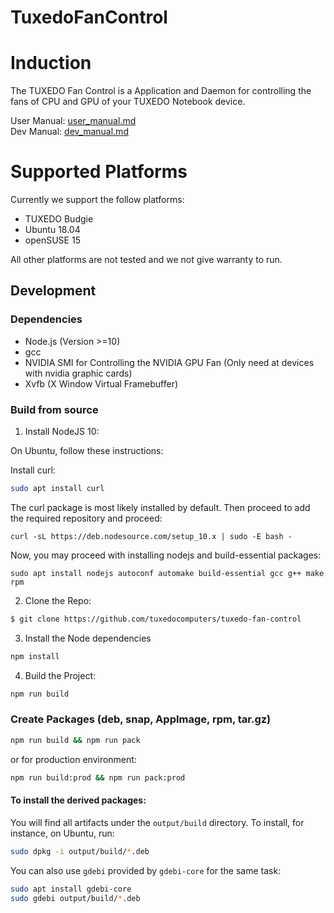 # TuxedoFanControl

# Induction
The TUXEDO Fan Control is a Application and Daemon for controlling the fans of CPU and GPU of your TUXEDO Notebook device.

User Manual: [user_manual.md](./docs/user/user_manual.md)   
Dev Manual: [dev_manual.md](./docs/dev/dev_manual.md)

# Supported Platforms
Currently we support the follow platforms:
- TUXEDO Budgie
- Ubuntu 18.04
- openSUSE 15

All other platforms are not tested and we not give warranty to run.

## Development

### Dependencies
- Node.js (Version >=10)
- gcc
- NVIDIA SMI for Controlling the NVIDIA GPU Fan (Only need at devices with nvidia graphic cards)
- Xvfb (X Window Virtual Framebuffer)

### Build from source

1. Install NodeJS 10:

On Ubuntu, follow these instructions:

Install curl:

```sh
sudo apt install curl
```

The curl package is most likely installed by default. Then proceed to add the required repository and proceed:

`curl -sL https://deb.nodesource.com/setup_10.x | sudo -E bash -`

Now, you may proceed with installing nodejs and build-essential packages:

`sudo apt install nodejs autoconf automake build-essential gcc g++ make rpm`


2. Clone the Repo:
```sh
$ git clone https://github.com/tuxedocomputers/tuxedo-fan-control
```

3. Install the Node dependencies
```sh
npm install
```

4. Build the Project:
```sh
npm run build
```

### Create Packages (deb, snap, AppImage, rpm, tar.gz)
```sh
npm run build && npm run pack
```

or for production environment:

```sh
npm run build:prod && npm run pack:prod
```

#### To install the derived packages:

You will find all artifacts under the `output/build` directory.
To install, for instance, on Ubuntu, run:

```sh
sudo dpkg -i output/build/*.deb
```

You can also use `gdebi` provided by `gdebi-core` for the same task:

```sh
sudo apt install gdebi-core
sudo gdebi output/build/*.deb
```
